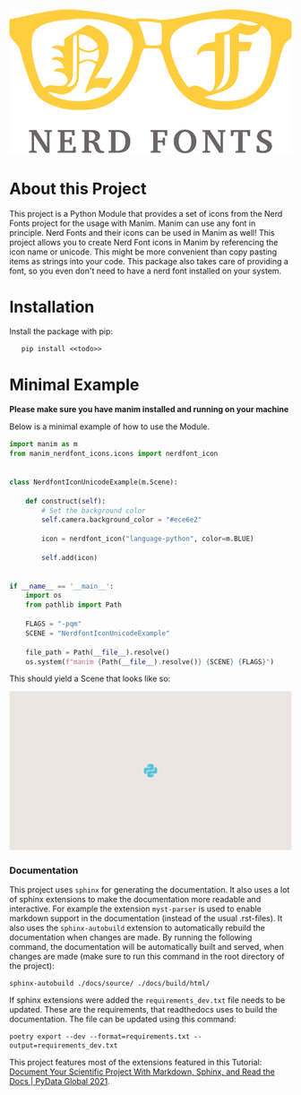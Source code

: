 <h1 align="center">
  <img src="./resources/nerd-fonts-logo.svg" alt="Nerd Fonts Logo" />
</h1>

# About this Project

This project is a Python Module that provides a set of icons from the Nerd Fonts project for the usage with Manim.
Manim can use any font in principle. 
Nerd Fonts and their icons can be used in Manim as well! 
This project allows you to create Nerd Font icons in Manim by referencing the icon name or unicode.
This might be more convenient than copy pasting items as strings into your code.
This package also takes care of providing a font, so you even don't need to have a nerd font installed on your system.

# Installation

Install the package with pip:
```
   pip install <<todo>>
```


# Minimal Example

**Please make sure you have manim installed and running on your machine**

Below is a minimal example of how to use the Module.

```python
import manim as m
from manim_nerdfont_icons.icons import nerdfont_icon


class NerdfontIconUnicodeExample(m.Scene):

    def construct(self):
        # Set the background color
        self.camera.background_color = "#ece6e2"

        icon = nerdfont_icon("language-python", color=m.BLUE)

        self.add(icon)


if __name__ == '__main__':
    import os
    from pathlib import Path

    FLAGS = "-pqm"
    SCENE = "NerdfontIconUnicodeExample"

    file_path = Path(__file__).resolve()
    os.system(f"manim {Path(__file__).resolve()} {SCENE} {FLAGS}")
```

This should yield a Scene that looks like so:

![Example Output Screenshot](./resources/example_scene.png)


### Documentation

This project uses `sphinx` for generating the documentation.
It also uses a lot of sphinx extensions to make the documentation more readable and interactive.
For example the extension `myst-parser` is used to enable markdown support in the documentation (instead of the usual .rst-files).
It also uses the `sphinx-autobuild` extension to automatically rebuild the documentation when changes are made.
By running the following command, the documentation will be automatically built and served, when changes are made (make sure to run this command in the root directory of the project):

```shell
sphinx-autobuild ./docs/source/ ./docs/build/html/
```

If sphinx extensions were added the `requirements_dev.txt` file needs to be updated.
These are the requirements, that readthedocs uses to build the documentation.
The file can be updated using this command:

```shell
poetry export --dev --format=requirements.txt --output=requirements_dev.txt
```

This project features most of the extensions featured in this Tutorial: [Document Your Scientific Project With Markdown, Sphinx, and Read the Docs | PyData Global 2021](https://www.youtube.com/watch?v=qRSb299awB0).
